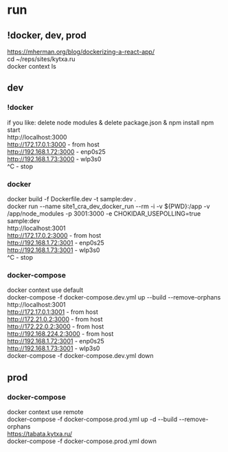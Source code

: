 # run
## !docker, dev, prod  
https://mherman.org/blog/dockerizing-a-react-app/  
cd ~/reps/sites/kytxa.ru  
docker context ls  
## dev
### !docker
if you like: delete node modules & delete package.json & npm install
npm start  
http://localhost:3000  
http://172.17.0.1:3000 - from host  
http://192.168.1.72:3000 - enp0s25  
http://192.168.1.73:3000 - wlp3s0  
^C - stop  
### docker
docker build -f Dockerfile.dev -t sample:dev .  
docker run --name site1_cra_dev_docker_run --rm -i -v ${PWD}:/app -v /app/node_modules -p 3001:3000 -e CHOKIDAR_USEPOLLING=true sample:dev  
http://localhost:3001  
http://172.17.0.2:3000 - from host  
http://192.168.1.72:3001 - enp0s25  
http://192.168.1.73:3001 - wlp3s0  
^C - stop  
### docker-compose
docker context use default  
docker-compose -f docker-compose.dev.yml up --build --remove-orphans  
http://localhost:3001  
http://172.17.0.1:3001 - from host  
http://172.21.0.2:3000 - from host  
http://172.22.0.2:3000 - from host  
http://192.168.224.2:3000 - from host  
http://192.168.1.72:3001 - enp0s25  
http://192.168.1.73:3001 - wlp3s0  
docker-compose -f docker-compose.dev.yml down  
## prod
### docker-compose
docker context use remote  
docker-compose -f docker-compose.prod.yml up -d --build --remove-orphans  
https://tabata.kytxa.ru/  
docker-compose -f docker-compose.prod.yml down  